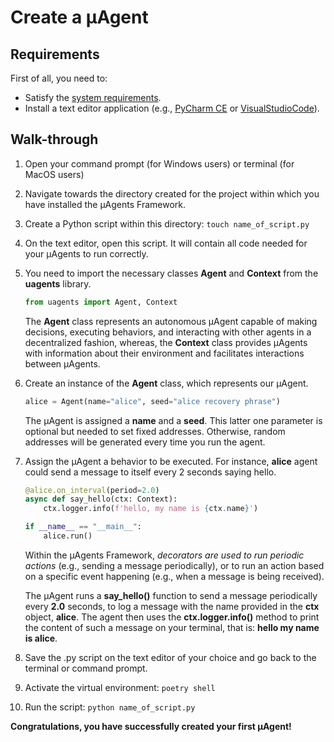 # Create a μAgent

## Requirements 

First of all, you need to:

- Satisfy the [system requirements](system-requirements.md).
- Install a text editor application (e.g., [PyCharm CE](https://www.jetbrains.com/pycharm/download/) or [VisualStudioCode](https://code.visualstudio.com/download)).

## Walk-through

1. Open your command prompt (for Windows users) or terminal (for MacOS users)
2. Navigate towards the directory created for the project within which you have installed the μAgents Framework. 
3. Create a Python script within this directory: `touch name_of_script.py`
4. On the text editor, open this script. It will contain all code needed for your μAgents to run correctly.
5. You need to import the necessary classes **Agent** and **Context** from the **uagents** library. 

    ``` py
    from uagents import Agent, Context
    ```

    The **Agent** class represents an autonomous μAgent capable of making decisions, executing behaviors, and interacting with other agents in a decentralized fashion, whereas, the **Context** class provides μAgents with information about their environment and facilitates interactions between μAgents.

6. Create an instance of the **Agent** class, which represents our μAgent. 

    ``` py
    alice = Agent(name="alice", seed="alice recovery phrase")
    ```

    The μAgent is assigned a **name** and a **seed**. This latter one parameter is optional but needed to set fixed addresses. Otherwise, random addresses will be generated every time you run the agent.

7. Assign the μAgent a behavior to be executed. For instance, **alice** agent could send a message to itself every 2 seconds saying hello.

    ``` py
    @alice.on_interval(period=2.0)
    async def say_hello(ctx: Context):
        ctx.logger.info(f'hello, my name is {ctx.name}')
    
    if __name__ == "__main__":
        alice.run()
    ```

    Within the μAgents Framework, _decorators are used to run periodic actions_ (e.g., sending a message periodically), or to run an action based on a specific event happening (e.g., when a message is being received). 

    The μAgent runs a **say_hello()** function to send a message periodically every **2.0** seconds, to log a message with the name provided in the **ctx** object, **alice**. The agent then uses the **ctx.logger.info()** method to print the content of such a message on your terminal, that is: **hello my name is alice**. 

8. Save the .py script on the text editor of your choice and go back to the terminal or command prompt. 
9. Activate the virtual environment: `poetry shell`
10. Run the script: `python name_of_script.py`

**Congratulations, you have successfully created your first μAgent!** 
